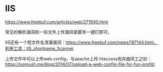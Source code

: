 # IIS

https://www.freebuf.com/articles/web/271930.html

常见的解析漏洞和一些文件上传漏洞拿脚本一键打即可。

IIS还有一个短文件名泄漏漏洞：https://www.freebuf.com/news/197144.html，利用工具：IIS_shortname_Scanner



上传文件中可以上传web.config，与apache上传.htaccess有异曲同工之妙：https://soroush.me/blog/2014/07/upload-a-web-config-file-for-fun-profit/
